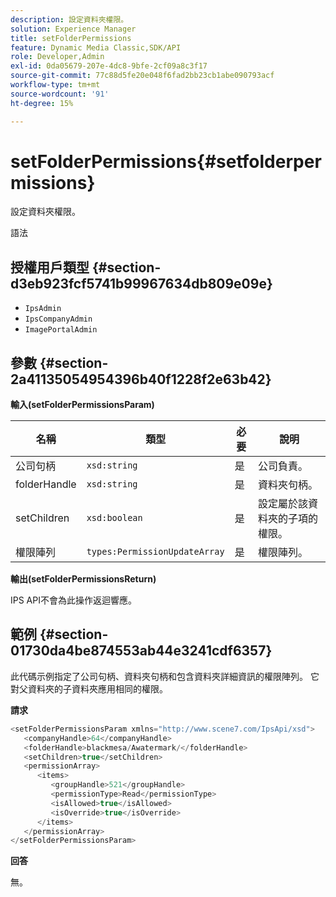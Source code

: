 ```yaml
---
description: 設定資料夾權限。
solution: Experience Manager
title: setFolderPermissions
feature: Dynamic Media Classic,SDK/API
role: Developer,Admin
exl-id: 0da05679-207e-4dc8-9bfe-2cf09a8c3f17
source-git-commit: 77c88d5fe20e048f6fad2bb23cb1abe090793acf
workflow-type: tm+mt
source-wordcount: '91'
ht-degree: 15%

---
```


# setFolderPermissions{#setfolderpermissions}

設定資料夾權限。

語法

## 授權用戶類型 {#section-d3eb923fcf5741b99967634db809e09e}

* `IpsAdmin`
* `IpsCompanyAdmin`
* `ImagePortalAdmin`

## 參數 {#section-2a41135054954396b40f1228f2e63b42}

**輸入(setFolderPermissionsParam)**

| 名稱 | 類型 | 必要 | 說明 |
|---|---|---|---|
| 公司句柄 | `xsd:string` | 是 | 公司負責。 |
| folderHandle | `xsd:string` | 是 | 資料夾句柄。 |
| setChildren | `xsd:boolean` | 是 | 設定屬於該資料夾的子項的權限。 |
| 權限陣列 | `types:PermissionUpdateArray` | 是 | 權限陣列。 |

**輸出(setFolderPermissionsReturn)**

IPS API不會為此操作返迴響應。

## 範例 {#section-01730da4be874553ab44e3241cdf6357}

此代碼示例指定了公司句柄、資料夾句柄和包含資料夾詳細資訊的權限陣列。 它對父資料夾的子資料夾應用相同的權限。

**請求**

```java
<setFolderPermissionsParam xmlns="http://www.scene7.com/IpsApi/xsd">
   <companyHandle>64</companyHandle>
   <folderHandle>blackmesa/Awatermark/</folderHandle>
   <setChildren>true</setChildren>
   <permissionArray>
      <items>
         <groupHandle>521</groupHandle>
         <permissionType>Read</permissionType>
         <isAllowed>true</isAllowed>
         <isOverride>true</isOverride>
      </items>
   </permissionArray>
</setFolderPermissionsParam>
```

**回答**

無。
